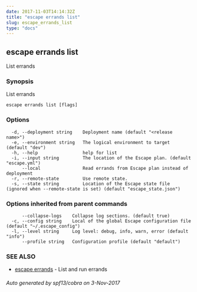 ```yaml
---
date: 2017-11-03T14:14:32Z
title: "escape errands list"
slug: escape_errands_list
type: "docs"
---
```

## escape errands list

List errands

### Synopsis


List errands

```
escape errands list [flags]
```

### Options

```
  -d, --deployment string    Deployment name (default "<release name>")
  -e, --environment string   The logical environment to target (default "dev")
  -h, --help                 help for list
  -i, --input string         The location of the Escape plan. (default "escape.yml")
      --local                Read errands from Escape plan instead of deployment
  -r, --remote-state         Use remote state.
  -s, --state string         Location of the Escape state file (ignored when --remote-state is set) (default "escape_state.json")
```

### Options inherited from parent commands

```
      --collapse-logs    Collapse log sections. (default true)
  -c, --config string    Local of the global Escape configuration file (default "~/.escape_config")
  -l, --level string     Log level: debug, info, warn, error (default "info")
      --profile string   Configuration profile (default "default")
```

### SEE ALSO
* [escape errands](../escape_errands/)	 - List and run errands

###### Auto generated by spf13/cobra on 3-Nov-2017
